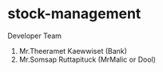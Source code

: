 # stock-management

Developer Team
1. Mr.Theeramet Kaewwiset (Bank)
2. Mr.Somsap Ruttapituck (MrMalic or Dool)
